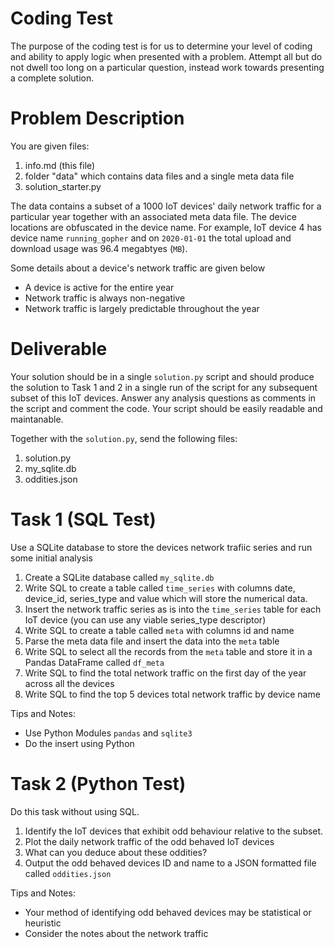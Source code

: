 # Coding Test

The purpose of the coding test is for us to determine your level of coding and ability to apply logic when presented with a problem. Attempt all but do not dwell too long on a particular question, instead work towards presenting a complete solution.

# Problem Description

You are given files:

1. info.md (this file)
2. folder "data" which contains data files and a single meta data file
3. solution_starter.py

The data contains a subset of a 1000 IoT devices' daily network traffic for a particular year together with an associated meta data file. The device locations are obfuscated in the device name. For example, IoT device 4 has device name `running_gopher` and on `2020-01-01` the total upload and download usage was 96.4 megabtyes (`MB`).

Some details about a device's network traffic are given below

- A device is active for the entire year
- Network traffic is always non-negative
- Network traffic is largely predictable throughout the year

# Deliverable

Your solution should be in a single `solution.py` script and should produce the solution to Task 1 and 2 in a single run of the script for any subsequent subset of this IoT devices. Answer any analysis questions as comments in the script and comment the code. Your script should be easily readable and maintanable.

Together with the `solution.py`, send the following files:

1. solution.py
2. my_sqlite.db
3. oddities.json

# Task 1 (SQL Test)

Use a SQLite database to store the devices network trafiic series and run some initial analysis

1. Create a SQLite database called `my_sqlite.db`
2. Write SQL to create a table called `time_series` with columns date, device_id, series_type and value which will store the numerical data.
3. Insert the network traffic series as is into the `time_series` table for each IoT device (you can use any viable series_type descriptor)
4. Write SQL to create a table called `meta` with columns id and name
5. Parse the meta data file and insert the data into the `meta` table
6. Write SQL to select all the records from the `meta` table and store it in a Pandas DataFrame called `df_meta`
7. Write SQL to find the total network traffic on the first day of the year across all the devices
8. Write SQL to find the top 5 devices total network traffic by device name

Tips and Notes:

- Use Python Modules `pandas` and `sqlite3`
- Do the insert using Python

# Task 2 (Python Test)

Do this task without using SQL. 

1. Identify the IoT devices that exhibit odd behaviour relative to the subset.
2. Plot the daily network traffic of the odd behaved IoT devices
3. What can you deduce about these oddities?
4. Output the odd behaved devices ID and name to a JSON formatted file called `oddities.json`

Tips and Notes:

- Your method of identifying odd behaved devices may be statistical or heuristic
- Consider the notes about the network traffic